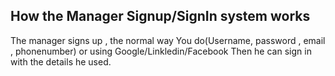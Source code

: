 ## How the Manager Signup/SignIn system works
The manager signs up , the normal way You do(Username, password , email , phonenumber) or using Google/Linkledin/Facebook
Then he can sign in with the details he used.